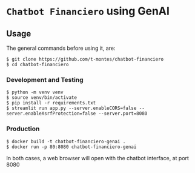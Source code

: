 # `Chatbot Financiero` using GenAI

## Usage

The general commands before using it, are:

```shell
$ git clone https://github.com/t-montes/chatbot-financiero
$ cd chatbot-financiero
```

### Development and Testing

```shell
$ python -m venv venv
$ source venv/bin/activate
$ pip install -r requirements.txt
$ streamlit run app.py --server.enableCORS=false --server.enableXsrfProtection=false --server.port=8080
```

### Production

```shell
$ docker build -t chatbot-financiero-genai .
$ docker run -p 80:8080 chatbot-financiero-genai
```

In both cases, a web browser will open with the chatbot interface, at port 8080
